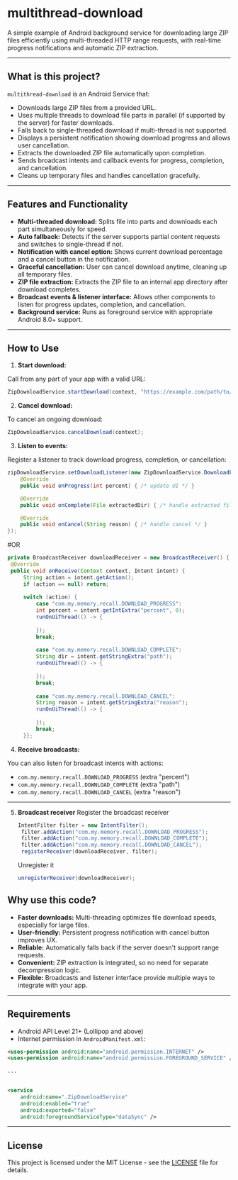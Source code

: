 
# multithread-download

A simple example of Android background service for downloading large ZIP files efficiently using multi-threaded HTTP range requests, with real-time progress notifications and automatic ZIP extraction.

---

## What is this project?

`multithread-download` is an Android Service that:

- Downloads large ZIP files from a provided URL.
- Uses multiple threads to download file parts in parallel (if supported by the server) for faster downloads.
- Falls back to single-threaded download if multi-thread is not supported.
- Displays a persistent notification showing download progress and allows user cancellation.
- Extracts the downloaded ZIP file automatically upon completion.
- Sends broadcast intents and callback events for progress, completion, and cancellation.
- Cleans up temporary files and handles cancellation gracefully.

---

## Features and Functionality

- **Multi-threaded download:** Splits file into parts and downloads each part simultaneously for speed.
- **Auto fallback:** Detects if the server supports partial content requests and switches to single-thread if not.
- **Notification with cancel option:** Shows current download percentage and a cancel button in the notification.
- **Graceful cancellation:** User can cancel download anytime, cleaning up all temporary files.
- **ZIP file extraction:** Extracts the ZIP file to an internal app directory after download completes.
- **Broadcast events & listener interface:** Allows other components to listen for progress updates, completion, and cancellation.
- **Background service:** Runs as foreground service with appropriate Android 8.0+ support.

---

## How to Use

1. **Start download:**

Call from any part of your app with a valid URL:

```java
ZipDownloadService.startDownload(context, "https://example.com/path/to/yourfile.zip");
```

2. **Cancel download:**

To cancel an ongoing download:

```java
ZipDownloadService.cancelDownload(context);
```

3. **Listen to events:**

Register a listener to track download progress, completion, or cancellation:

```java
zipDownloadService.setDownloadListener(new ZipDownloadService.DownloadListener() {
    @Override
    public void onProgress(int percent) { /* update UI */ }

    @Override
    public void onComplete(File extractedDir) { /* handle extracted files */ }

    @Override
    public void onCancel(String reason) { /* handle cancel */ }
});
```


#OR
   ```java
   private BroadcastReceiver downloadReceiver = new BroadcastReceiver() {
	@Override
	public void onReceive(Context context, Intent intent) {
		String action = intent.getAction();
		if (action == null) return;
		
		switch (action) {
			case "com.my.memory.recall.DOWNLOAD_PROGRESS":
			int percent = intent.getIntExtra("percent", 0);
			runOnUiThread(() -> {
				
			});
			break;
			
			case "com.my.memory.recall.DOWNLOAD_COMPLETE":
			String dir = intent.getStringExtra("path");
			runOnUiThread(() -> {
				
			});
			break;
			
			case "com.my.memory.recall.DOWNLOAD_CANCEL":
			String reason = intent.getStringExtra("reason");
			runOnUiThread(() -> {
				
			});
			break;
		}};

   ```


4. **Receive broadcasts:**
   

You can also listen for broadcast intents with actions:
- `com.my.memory.recall.DOWNLOAD_PROGRESS` (extra "percent")
- `com.my.memory.recall.DOWNLOAD_COMPLETE` (extra "path")
- `com.my.memory.recall.DOWNLOAD_CANCEL` (extra "reason")

---
5. **Broadcast receiver**
    Register the broadcast receiver
   ```java
   IntentFilter filter = new IntentFilter();
    filter.addAction("com.my.memory.recall.DOWNLOAD_PROGRESS");
    filter.addAction("com.my.memory.recall.DOWNLOAD_COMPLETE");
    filter.addAction("com.my.memory.recall.DOWNLOAD_CANCEL");
    registerReceiver(downloadReceiver, filter);
   ```
   Unregister it
   ```java
   unregisterReceiver(downloadReceiver);
   ```

## Why use this code?

- **Faster downloads:** Multi-threading optimizes file download speeds, especially for large files.
- **User-friendly:** Persistent progress notification with cancel button improves UX.
- **Reliable:** Automatically falls back if the server doesn't support range requests.
- **Convenient:** ZIP extraction is integrated, so no need for separate decompression logic.
- **Flexible:** Broadcasts and listener interface provide multiple ways to integrate with your app.

---

## Requirements

- Android API Level 21+ (Lollipop and above)
- Internet permission in `AndroidManifest.xml`:

```xml
<uses-permission android:name="android.permission.INTERNET" />
<uses-permission android:name="android.permission.FOREGROUND_SERVICE" />

...
			

<service
    android:name=".ZipDownloadService"
    android:enabled="true"
    android:exported="false"
    android:foregroundServiceType="dataSync" />
```

---

## License

This project is licensed under the MIT License - see the [LICENSE](LICENSE) file for details.
